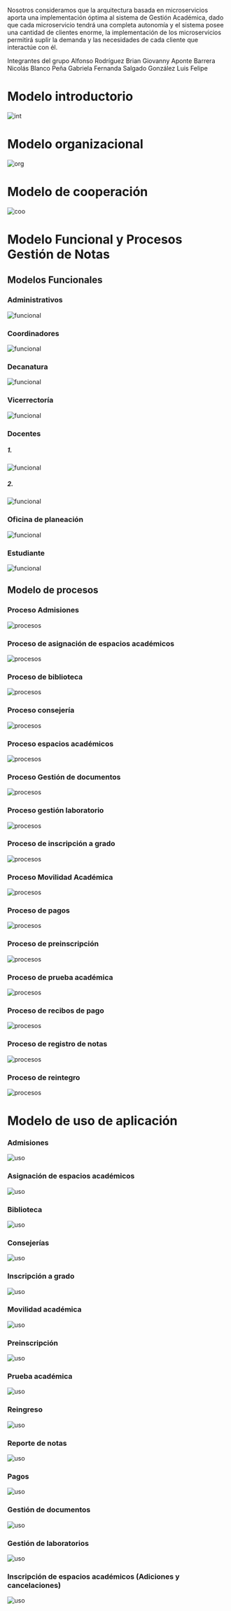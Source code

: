 Nosotros consideramos que la arquitectura basada en microservicios aporta una implementación óptima al sistema de Gestión Académica, dado que cada microservicio tendrá una completa autonomía y el sistema posee una cantidad de clientes enorme, la implementación de los microservicios permitirá suplir la demanda y las necesidades de cada cliente que interactúe con él.

Integrantes del grupo
Alfonso Rodríguez Brian Giovanny
Aponte Barrera Nicolás
Blanco Peña Gabriela Fernanda
Salgado González Luis Felipe


# Modelo introductorio
![int](Introductorio/ModeloIntroductorio.png)

# Modelo organizacional 
![org](ModeloOrganizacional/ModeloOrganizacional.png)

# Modelo de cooperación
![coo](ModeloCooperacion/cooperacion.png)

# Modelo Funcional y Procesos Gestión de Notas

## Modelos Funcionales

### Administrativos
![funcional](FuncionalProcesos/FuncionalAdministrativo.png)

### Coordinadores
![funcional](FuncionalProcesos/FuncionalCoordinadores.png)

### Decanatura
![funcional](FuncionalProcesos/FuncionalDecanatura.png)

### Vicerrectoría
![funcional](FuncionalProcesos/FuncionalVicerrectoría.png)

### Docentes
##### 1.
![funcional](FuncionalProcesos/FuncionalDocentes.png)

##### 2.
![funcional](FuncionalProcesos/FuncionalProfesores.png)

### Oficina de planeación
![funcional](FuncionalProcesos/FuncionalOficinaPlaneacion.png)

### Estudiante
![funcional](FuncionalProcesos/FuncionalEstudiantes.png)

## Modelo de procesos

### Proceso Admisiones
![procesos](FuncionalProcesos/ProcesosAdmisiones.png)

### Proceso de asignación de espacios académicos
![procesos](FuncionalProcesos/ProcesosAsignacionEA.png)

### Proceso de biblioteca
![procesos](FuncionalProcesos/ProcesosBiblioteca.png)

### Proceso consejería
![procesos](FuncionalProcesos/ProcesosConsejerias.png)

### Proceso espacios académicos
![procesos](FuncionalProcesos/ProcesosEspaciosAcademicos.png)

### Proceso Gestión de documentos
![procesos](FuncionalProcesos/ProcesosGestionDocentes.png)

### Proceso gestión laboratorio
![procesos](FuncionalProcesos/ProcesosGestionLaboratorios.png)

### Proceso de inscripción a grado
![procesos](FuncionalProcesos/ProcesosInscripcionGrado.png)

### Proceso Movilidad Académica
![procesos](FuncionalProcesos/ProcesosMovilidadAcademica.png)

### Proceso de pagos
![procesos](FuncionalProcesos/ProcesosPagos.png)

### Proceso de preinscripción
![procesos](FuncionalProcesos/ProcesosPreinscripcion.png)

### Proceso de prueba académica
![procesos](FuncionalProcesos/ProcesosPruebaAcademica.png)

### Proceso de recibos de pago
![procesos](FuncionalProcesos/ProcesosReciboPago.png)

### Proceso de registro de notas
![procesos](FuncionalProcesos/ProcesosRegistroNotas.png)

### Proceso de reintegro
![procesos](FuncionalProcesos/ProcesosReintegro.png)


# Modelo de uso de aplicación

### Admisiones
![uso](Procesos_Uso_Imagenes/AdmisionesAplicacion.png)

### Asignación de espacios académicos
![uso](Procesos_Uso_Imagenes/AsignacionEA.png)

### Biblioteca
![uso](Procesos_Uso_Imagenes/BibliotecaAplicacion.png)

### Consejerías
![uso](Procesos_Uso_Imagenes/ConsejeriasAplicacion.png)

### Inscripción a grado
![uso](Procesos_Uso_Imagenes/InsGrado.png)

### Movilidad académica
![uso](Procesos_Uso_Imagenes/MovilidadAcademica.png)

### Preinscripción
![uso](Procesos_Uso_Imagenes/Preinscripcion.png)

### Prueba académica
![uso](Procesos_Uso_Imagenes/PruebaAcademicaaplicacion.png)

### Reingreso
![uso](Procesos_Uso_Imagenes/Reintegro.png)

### Reporte de notas
![uso](Procesos_Uso_Imagenes/ReporteNotasAplicacion.png)

### Pagos
![uso](Procesos_Uso_Imagenes/Proc_Pag_Usos.png)

### Gestión de documentos
![uso](Procesos_Uso_Imagenes/Pro_Ges_Doc_Uso.png)

### Gestión de laboratorios
![uso](Procesos_Uso_Imagenes/Proc_Ges_Lab_Uso.png)

### Inscripción de espacios académicos (Adiciones y cancelaciones)
![uso](Procesos_Uso_Imagenes/Proc_Ins_Esp_Acd_Adc_Can_Uso.png)
